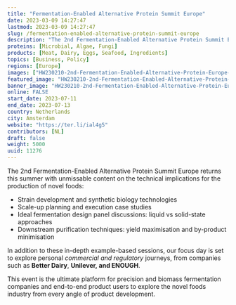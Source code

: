 ```yaml
---
title: "Fermentation-Enabled Alternative Protein Summit Europe"
date: 2023-03-09 14:27:47
lastmod: 2023-03-09 14:27:47
slug: /fermentation-enabled-alternative-protein-summit-europe
description: "The 2nd Fermentation-Enabled Alternative Protein Summit Europe returns this summer with unmissable content on the technical implications for the production of novel foods: "
proteins: [Microbial, Algae, Fungi]
products: [Meat, Dairy, Eggs, Seafood, Ingredients]
topics: [Business, Policy]
regions: [Europe]
images: ["HW230210-2nd-Fermentation-Enabled-Alternative-Protein-Europe-logo-2048x412.png","HW230210-2nd-Fermentation-Enabled-Alternative-Protein-Europe-logo-2048x412_0.png"]
featured_image: "HW230210-2nd-Fermentation-Enabled-Alternative-Protein-Europe-logo-2048x412.png"
banner_image: "HW230210-2nd-Fermentation-Enabled-Alternative-Protein-Europe-logo-2048x412_0.png"
online: FALSE
start_date: 2023-07-11
end_date: 2023-07-13
country: Netherlands
city: Amsterdam
website: "https://ter.li/ial4g5"
contributors: [NL]
draft: false
weight: 5000
uuid: 11276
---
```

The 2nd Fermentation-Enabled Alternative Protein Summit Europe returns
this summer with unmissable content on the technical implications for
the production of novel foods: 

-   Strain development and synthetic biology technologies
-   Scale-up planning and execution case studies
-   Ideal fermentation design panel discussions: liquid vs solid-state
    approaches
-   Downstream purification techniques: yield maximisation and
    by-product minimisation

In addition to these in-depth example-based sessions, our focus day is
set to explore personal *commercial and regulatory* journeys, from
companies such as **Better Dairy**, **Unilever, **and** ENOUGH**. 

This event is the ultimate platform for precision and biomass
fermentation companies and end-to-end product users to explore the novel
foods industry from every angle of product development.
